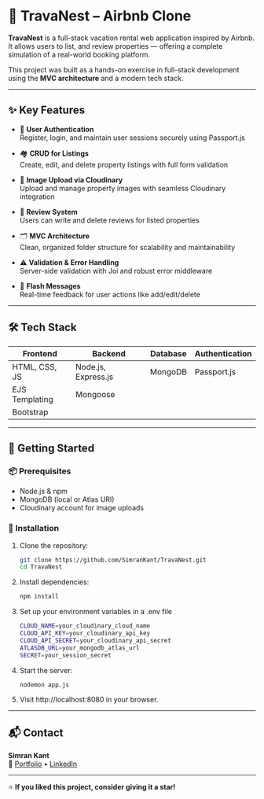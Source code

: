 # 🏡 TravaNest – Airbnb Clone

**TravaNest** is a full-stack vacation rental web application inspired by Airbnb. It allows users to list, and review properties — offering a complete simulation of a real-world booking platform.

This project was built as a hands-on exercise in full-stack development using the **MVC architecture** and a modern tech stack.

---

## ✨ Key Features

- 🔐 **User Authentication**  
  Register, login, and maintain user sessions securely using Passport.js

- 🏘 **CRUD for Listings**  
  Create, edit, and delete property listings with full form validation

- 📸 **Image Upload via Cloudinary**  
  Upload and manage property images with seamless Cloudinary integration

- 📝 **Review System**  
  Users can write and delete reviews for listed properties

- 🗂️ **MVC Architecture**  
  Clean, organized folder structure for scalability and maintainability

- ⚠️ **Validation & Error Handling**  
  Server-side validation with Joi and robust error middleware

- 💬 **Flash Messages**  
  Real-time feedback for user actions like add/edit/delete

---

## 🛠 Tech Stack

| Frontend           | Backend             | Database     | Authentication |
|--------------------|---------------------|--------------|----------------|
| HTML, CSS, JS      | Node.js, Express.js | MongoDB      | Passport.js    |
| EJS Templating     | Mongoose            |              |                |
| Bootstrap          |                     |              |                |

---

## 🚀 Getting Started

### 📦 Prerequisites
- Node.js & npm  
- MongoDB (local or Atlas URI)  
- Cloudinary account for image uploads

### 🔧 Installation

1. Clone the repository:
   ```bash
   git clone https://github.com/SimranKant/TravaNest.git
   cd TravaNest
2. Install dependencies:
   ```bash
   npm install
3. Set up your environment variables in a .env file
   ```bash
   CLOUD_NAME=your_cloudinary_cloud_name
   CLOUD_API_KEY=your_cloudinary_api_key
   CLOUD_API_SECRET=your_cloudinary_api_secret
   ATLASDB_URL=your_mongodb_atlas_url
   SECRET=your_session_secret
4. Start the server:
   ```bash
   nodemon app.js
5. Visit http://localhost:8080 in your browser.

---

## 📬 Contact

**Simran Kant**   
🔗 [Portfolio](https://simrankant.vercel.app) • [LinkedIn](https://www.linkedin.com/in/simran-kant-74056a281/)

---

⭐ **If you liked this project, consider giving it a star!**

